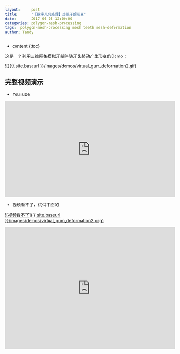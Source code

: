 ```yaml
---
layout:     post
title:      "【数字几何处理】虚拟牙龈形变"
date:       2017-06-05 12:00:00
categories: polygon-mesh-processing
tags:  polygon-mesh-processing mesh teeth mesh-deformation
author: Tandy
---
```


* content
{:toc}

这是一个利用三维网格模拟牙龈伴随牙齿移动产生形变的Demo：

![]({{ site.baseurl }}/images/demos/virtual_gum_deformation2.gif)




## 完整视频演示
- YouTube
<iframe width="560" height="315" src="https://www.youtube.com/embed/NakXYXscXe0" frameborder="0" allowfullscreen></iframe>


- 视频看不了，试试下面的

[![视频看不了]({{ site.baseurl }}/images/demos/virtual_gum_deformation2.png)](http://player.youku.com/embed/XMjgwNjUwMzg0NA==.html)

<iframe width="560" height="400" src="http://player.youku.com/embed/XMjgwNjUwMzg0NA==" frameborder="0" allowfullscreen></iframe>